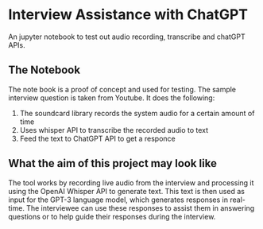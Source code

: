 # Interview Assistance with ChatGPT
An jupyter notebook to test out audio recording, transcribe and chatGPT APIs.

## The Notebook
The note book is a proof of concept and used for testing. The sample interview question is taken from Youtube.
It does the following:  
1. The soundcard library records the system audio for a certain amount of time  
2. Uses whisper API to transcribe the recorded audio to text  
3. Feed the text to ChatGPT API to get a responce

## What the aim of this project may look like
The tool works by recording live audio from the interview and processing it using the OpenAI Whisper API to generate text.
This text is then used as input for the GPT-3 language model, which generates responses in real-time.
The interviewee can use these responses to assist them in answering questions or to help guide their responses during the interview.